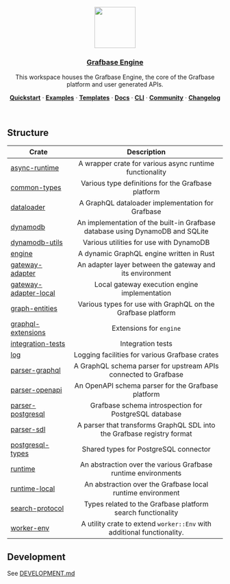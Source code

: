 <p align="center">
  <a href="https://grafbase.com">
    <img src="https://grafbase.com/images/other/grafbase-logo-circle.png" height="96">
    <h3 align="center">Grafbase Engine</h3>
  </a>
</p>

<p align="center">
  This workspace houses the Grafbase Engine, the core of the Grafbase platform and user generated APIs.
</p>

<p align="center">
  <a href="https://grafbase.com/docs/quickstart/get-started"><strong>Quickstart</strong></a> ·
  <a href="/examples"><strong>Examples</strong></a> ·
  <a href="/templates"><strong>Templates</strong></a> ·
  <a href="https://grafbase.com/docs"><strong>Docs</strong></a> ·
  <a href="https://grafbase.com/cli"><strong>CLI</strong></a> ·
  <a href="https://grafbase.com/community"><strong>Community</strong></a> ·
  <a href="https://grafbase.com/changelog"><strong>Changelog</strong></a>
</p>

<br/>

## Structure

| Crate                                                 |                                  Description                                  |
| ----------------------------------------------------- | :---------------------------------------------------------------------------: |
| [async-runtime](crates/async-runtime)                 |            A wrapper crate for various async runtime functionality            |
| [common-types](crates/common-types)                   |              Various type definitions for the Grafbase platform               |
| [dataloader](crates/dataloader)                       |               A GraphQL dataloader implementation for Grafbase                |
| [dynamodb](crates/dynamodb)                           | An implementation of the built-in Grafbase database using DynamoDB and SQLite |
| [dynamodb-utils](crates/dynamodb-utils)               |                    Various utilities for use with DynamoDB                    |
| [engine](crates/engine)                               |                   A dynamic GraphQL engine written in Rust                    |
| [gateway-adapter](crates/gateway-adapter)             |              An adapter layer between the gateway and its environment         |
| [gateway-adapter-local](crates/gateway-adapter-local) |                 Local gateway execution engine implementation                 |
| [graph-entities](crates/graph-entities)               |          Various types for use with GraphQL on the Grafbase platform          |
| [graphql-extensions](crates/graphql-extensions)       |                            Extensions for `engine`                            |
| [integration-tests](crates/integration-tests)         |                               Integration tests                               |
| [log](crates/log)                                     |                Logging facilities for various Grafbase crates                 |
| [parser-graphql](crates/parser-graphql)               |        A GraphQL schema parser for upstream APIs connected to Grafbase        |
| [parser-openapi](crates/parser-openapi)               |              An OpenAPI schema parser for the Grafbase platform               |
| [parser-postgresql](crates/parser-postgresql)         |             Grafbase schema introspection for PostgreSQL database             |
| [parser-sdl](crates/parser-sdl)                       |    A parser that transforms GraphQL SDL into the Grafbase registry format     |
| [postgresql-types](crates/postgresql-types)           |                     Shared types for PostgreSQL connector                     |
| [runtime](crates/runtime)                             |         An abstraction over the various Grafbase runtime environments         |
| [runtime-local](crates/runtime-local)                 |          An abstraction over the Grafbase local runtime environment           |
| [search-protocol](crates/search-protocol)             |          Types related to the Grafbase platform search functionality          |
| [worker-env](crates/worker-env)                       |    A utility crate to extend `worker::Env` with additional functionality.     |

## Development

See [DEVELOPMENT.md](DEVELOPMENT.md)
